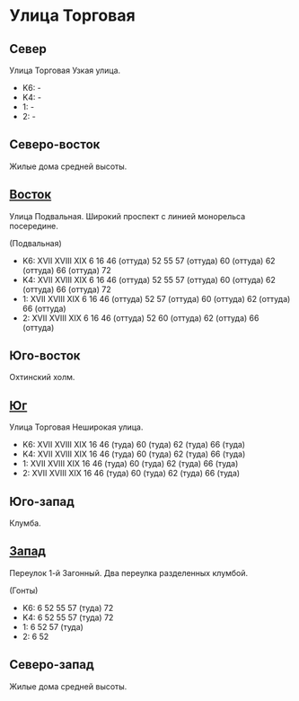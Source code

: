 # Улица Торговая

## Север

Улица Торговая
Узкая улица.

* K6:   -
* K4:   -
* 1:    -
* 2:    -

## Северо-восток

Жилые дома средней высоты.

## [Восток](./10465070.md)

Улица Подвальная.
Широкий проспект с линией монорельса посередине.

(Подвальная)

* K6:   XVII    XVIII   XIX
        6   16  46 (оттуда) 52  55  57 (оттуда) 60 (оттуда) 62 (оттуда) 66 (оттуда) 72
* K4:   XVII    XVIII   XIX
        6   16  46 (оттуда) 52  55  57 (оттуда) 60 (оттуда) 62 (оттуда) 66 (оттуда) 72
* 1:    XVII    XVIII   XIX
        6   16  46 (оттуда) 52  57 (оттуда) 60 (оттуда) 62 (оттуда) 66 (оттуда)
* 2:    XVII    XVIII   XIX
        6   16  46 (оттуда) 52  60 (оттуда) 62 (оттуда) 66 (оттуда)

## Юго-восток

Охтинский холм.

## [Юг](./10460080.md)

Улица Торговая
Неширокая улица.

* K6:   XVII    XVIII   XIX
        16  46 (туда)   60 (туда)   62 (туда)   66 (туда)
* K4:   XVII    XVIII   XIX
        16  46 (туда)   60 (туда)   62 (туда)   66 (туда)
* 1:    XVII    XVIII   XIX
        16  46 (туда)   60 (туда)   62 (туда)   66 (туда)
* 2:    XVII    XVIII   XIX
        16  46 (туда)   60 (туда)   62 (туда)   66 (туда)

## Юго-запад

Клумба.

## [Запад](./10450075.md)

Переулок 1-й Загонный.
Два переулка разделенных клумбой.

(Гонты)

* K6:   6   52  55  57 (туда)   72
* K4:   6   52  55  57 (туда)   72
* 1:    6   52  57 (туда)
* 2:    6   52

## Северо-запад

Жилые дома средней высоты.
